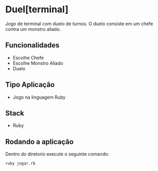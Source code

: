 # Duel[terminal]

Jogo de terminal com duelo de turnos. O duelo consiste em um chefe contra um monstro aliado.

## Funcionalidades

* Escolhe Chefe
* Escolhe Monstro Aliado
* Duelo

## Tipo Aplicação

* Jogo na linguagem Ruby

## Stack

* Ruby

## Rodando a aplicação

Dentro do diretorio execute o seguinte comando:
````bash
ruby jogar.rb
````
